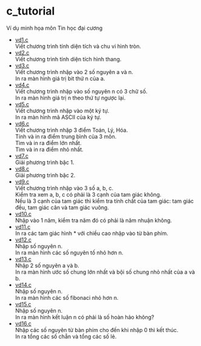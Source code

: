 # c_tutorial
Ví dụ minh họa môn Tin học đại cương
* [vd1.c](https://github.com/lebavui/c_tutorial/blob/master/vd1.c)\
Viết chương trình tính diện tích và chu vi hình tròn.
* [vd2.c](https://github.com/lebavui/c_tutorial/blob/master/vd2.c)\
Viết chương trình tính diện tích hình thang.
* [vd3.c](https://github.com/lebavui/c_tutorial/blob/master/vd3.c)\
Viết chương trình nhập vào 2 số nguyên a và n.\
In ra màn hình giá trị bit thứ n của a.
* [vd4.c](https://github.com/lebavui/c_tutorial/blob/master/vd4.c)\
Viết chương trình nhập vào số nguyên n có 3 chữ số.\
In ra màn hình giá trị n theo thứ tự ngược lại.
* [vd5.c](https://github.com/lebavui/c_tutorial/blob/master/vd5.c)\
Viết chương trình nhập vào một ký tự.\
In ra màn hình mã ASCII của ký tự.
* [vd6.c](https://github.com/lebavui/c_tutorial/blob/master/vd6.c)\
Viết chương trình nhập 3 điểm Toán, Lý, Hóa.\
Tính và in ra điểm trung bình của 3 môn.\
Tìm và in ra điểm lớn nhất.\
Tìm và in ra điểm nhỏ nhất.
* [vd7.c](https://github.com/lebavui/c_tutorial/blob/master/vd7.c)\
Giải phương trình bậc 1.
* [vd8.c](https://github.com/lebavui/c_tutorial/blob/master/vd8.c)\
Giải phương trình bậc 2.
* [vd9.c](https://github.com/lebavui/c_tutorial/blob/master/vd9.c)\
Viết chương trình nhập vào 3 số a, b, c.\
Kiểm tra xem a, b, c có phải là 3 cạnh của tam giác không.\
Nếu là 3 cạnh của tam giác thì kiểm tra tính chất của tam giác: tam giác đều, tam giác cân và tam giác vuông.
* [vd10.c](https://github.com/lebavui/c_tutorial/blob/master/vd10.c)\
Nhập vào 1 năm, kiểm tra năm đó có phải là năm nhuận không.
* [vd11.c](https://github.com/lebavui/c_tutorial/blob/master/vd11.c)\
In ra các tam giác hình * với chiều cao nhập vào từ bàn phím.
* [vd12.c](https://github.com/lebavui/c_tutorial/blob/master/vd12.c)\
Nhập số nguyên n.\
In ra màn hình các số nguyên tố nhỏ hơn n.
* [vd13.c](https://github.com/lebavui/c_tutorial/blob/master/vd13.c)\
Nhập 2 số nguyên a và b.\
In ra màn hình ước số chung lớn nhất và bội số chung nhỏ nhất của a và b.
* [vd14.c](https://github.com/lebavui/c_tutorial/blob/master/vd14.c)\
Nhập số nguyên n.\
In ra màn hình các số fibonaci nhỏ hơn n.
* [vd15.c](https://github.com/lebavui/c_tutorial/blob/master/vd15.c)\
Nhập số nguyên n.\
In ra màn hình kết luận n có phải là số hoàn hảo không?
* [vd16.c](https://github.com/lebavui/c_tutorial/blob/master/vd16.c)\
Nhập các số nguyên từ bàn phím cho đến khi nhập 0 thì kết thúc.\
In ra tổng các số chẵn và tổng các số lẻ.
